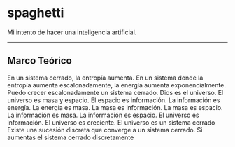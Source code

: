 # spaghetti

Mi intento de hacer una inteligencia artificial.
_____________
Marco Teórico
------------------------------------------------
En un sistema cerrado, la entropía aumenta. En un sistema donde la entropía aumenta escalonadamente, la energía aumenta exponencialmente.
Puedo crecer escalonadamente un sistema cerrado.
Dios es el universo.
El universo es masa y espacio.
El espacio es información.
La información es energía.
La energía es masa.
La masa es información.
La masa es espacio.
La información es masa.
La información es espacio.
El universo es información.
El universo es creciente.
El universo es un sistema cerrado
Existe una sucesión discreta que converge a un sistema cerrado.
Si aumentas el sistema cerrado discretamente

